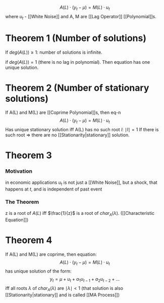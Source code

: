 $$
A( L)  \cdot  (y_{t}-\mu) = M(L) \cdot u_{t}
$$
where $u_{t}$ - [[White Noise]] and A, M are [[Lag Operator]] [[Polynomial]]s.

# Theorem 1 (Number of solutions)
If $deg(A (L)) \geq 1$: 
number of solutions is infinite.

if $deg(A(L))=1$ (there is no lag in polynomial). Then equation has one unique solution.

# Theorem 2 (Number of stationary solutions)
If A(L) and M(L) are [[Coprime Polynomial]]s, then eq-n
$$
A( L)  \cdot  (y_{t}-\mu) = M(L) \cdot u_{t}
$$
Has unique stationary solution iff A(L) has no such root $l$:  $\mid l\mid=1$
If there is such root => there are no [[Stationarity|stationary]] solution.

# Theorem 3
### Motivation
in economic applications $u_{t}$ is not just a [[White Noise]], but a shock, that happens at $t$, and is independent of past event

### The Theorem
z is a root of $A(L)$ iff $\frac{1}{z}$ is a root of $char_{A}(\lambda)$. ([[Characteristic Equation]])

# Theorem 4
If A(L) and M(L) are coprime, then equation:
$$
A(L) \cdot (y_{t}-\mu) = M(L)  \cdot u_{t}
$$
has unique solution of the form:
$$
y_{t} = \mu + u_{t} + \alpha_{1}u_{t-1} + a_{2}u_{t-2} + \dots
$$
iff all roots $\lambda$ of $char_{A}(\lambda)$ are $\mid\lambda \mid<1$
(that solution is also [[Stationarity|stationary]] and is called [[MA Process]])